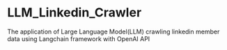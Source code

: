# LLM_Linkedin_Crawler
The application of Large Language Model(LLM) crawling linkedin member data using Langchain framework with OpenAI API
